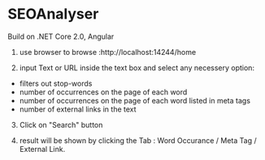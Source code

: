 # SEOAnalyser
Build on .NET Core 2.0, Angular

1. use browser to browse :http://localhost:14244/home

2. input Text or URL inside the text box and select any necessery option:
-  filters out stop-words
-  number of occurrences on the page of each word
-  number of occurrences on the page of each word listed in meta tags
-  number of external links in the text 

3. Click on "Search" button

4. result will be shown by clicking the Tab : Word Occurance / Meta Tag / External Link.
 
